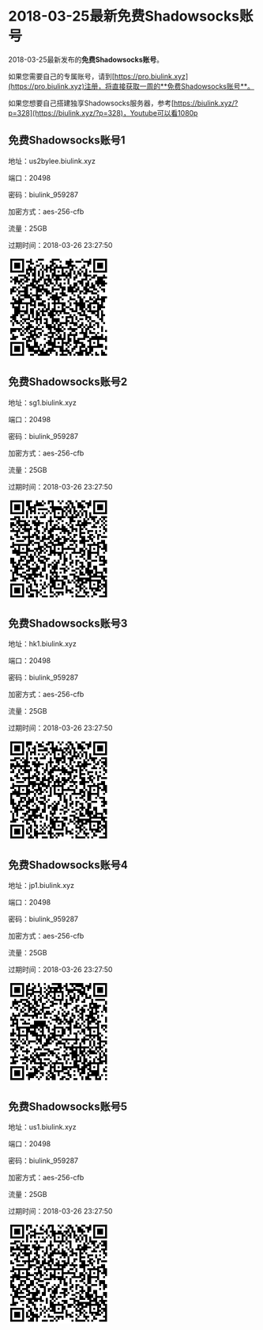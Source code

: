 # 2018-03-25最新**免费Shadowsocks账号**

2018-03-25最新发布的**免费Shadowsocks账号**。

如果您需要自己的专属账号，请到[https://pro.biulink.xyz](https://pro.biulink.xyz)注册，将直接获取一周的**免费Shadowsocks账号**。

如果您想要自己搭建独享Shadowsocks服务器，参考[https://biulink.xyz/?p=328](https://biulink.xyz/?p=328)，Youtube可以看1080p

## 免费Shadowsocks账号1

地址：us2bylee.biulink.xyz

端口：20498

密码：biulink_959287

加密方式：aes-256-cfb

流量：25GB

过期时间：2018-03-26 23:27:50

![免费Shadowsocks账号](../qrcode/d62f3151-8fdf-43e5-9a75-ab169ddd4bfe.png)

## 免费Shadowsocks账号2

地址：sg1.biulink.xyz

端口：20498

密码：biulink_959287

加密方式：aes-256-cfb

流量：25GB

过期时间：2018-03-26 23:27:50

![免费Shadowsocks账号](../qrcode/ca1b06e7-a2fe-457e-aed5-1b60cc9a6b0f.png)

## 免费Shadowsocks账号3

地址：hk1.biulink.xyz

端口：20498

密码：biulink_959287

加密方式：aes-256-cfb

流量：25GB

过期时间：2018-03-26 23:27:50

![免费Shadowsocks账号](../qrcode/280e0d5e-86e3-4fdf-91c5-84ac77011772.png)

## 免费Shadowsocks账号4

地址：jp1.biulink.xyz

端口：20498

密码：biulink_959287

加密方式：aes-256-cfb

流量：25GB

过期时间：2018-03-26 23:27:50

![免费Shadowsocks账号](../qrcode/0c978db2-e85e-4864-8a79-e1f938084eaa.png)

## 免费Shadowsocks账号5

地址：us1.biulink.xyz

端口：20498

密码：biulink_959287

加密方式：aes-256-cfb

流量：25GB

过期时间：2018-03-26 23:27:50

![免费Shadowsocks账号](../qrcode/5be386a9-f482-487e-ad2f-34a073961ed9.png)

